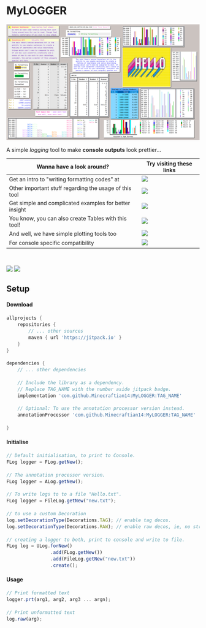 # MyLOGGER

![Collage](images/collage.png)

A simple _logging_ tool to make **console outputs** look prettier...

Wanna have a look around?                              | Try visiting these links
-------------------------------------------------------|---------------------------------------------------------------------------------------------------
Get an intro to "writing formatting codes" at          | [![](https://img.shields.io/badge/Logger-Instructions-yellow)](WRITING_A_FORMAT_FOR_DECORATION.md)
Other important stuff regarding the usage of this tool | [![](https://img.shields.io/badge/Logger-Stuff-cyan)](WRITING_A_FORMAT_FOR_DECORATION.md)
Get simple and complicated examples for better insight | [![](https://img.shields.io/badge/Logger-Examples-orange)](LOGGER_EXAMPLES.md)
You know, you can also create Tables with this tool!   | [![](https://img.shields.io/badge/Tables-Examples-green)](TABLE_EXAMPLES.md)
And well, we have simple plotting tools too            | [![](https://img.shields.io/badge/Plotting-Examples-red)](PLOTTING.md)
For console specific compatibility                     | [![](https://img.shields.io/badge/Console-Compatibility-purple)](SUPPORT.md) 

<br />

[![](https://jitpack.io/v/Minecraftian14/MyLOGGER.svg)](https://jitpack.io/#Minecraftian14/MyLOGGER)
[![](https://img.shields.io/discord/740954840259362826?color=7289da&label=Discord)](https://discord.gg/UgMH9c98mg)


## Setup

#### Download

```groovy
allprojects {
    repositories {
        // ... other sources
        maven { url 'https://jitpack.io' }
    }
}

dependencies {
    // ... other dependencies

    // Include the library as a dependency. 
    // Replace TAG_NAME with the number aside jitpack badge.
    implementation 'com.github.Minecraftian14:MyLOGGER:TAG_NAME'

    // Optional: To use the annotation processor version instead.
    annotationProcessor 'com.github.Minecraftian14:MyLOGGER:TAG_NAME'

}
```

#### Initialise

```js
// Default initialisation, to print to Console.
FLog logger = FLog.getNew();

// The annotation processor version.
FLog logger = ALog.getNew();

// To write logs to to a file "Hello.txt".
FLog logger = FileLog.getNew("new.txt");

// to use a custom Decoration
log.setDecorationType(Decorations.TAG); // enable tag decos.
log.setDecorationType(Decorations.RAW); // enable raw decos, ie, no strange characters.

// creating a logger to both, print to console and write to file.
FLog log = ULog.forNew()
                .add(FLog.getNew())
                .add(FileLog.getNew("new.txt"))
                .create();
```

#### Usage

```js
// Print formatted text 
logger.prt(arg1, arg2, arg3 ... argn);

// Print unformatted text
log.raw(arg);
```
